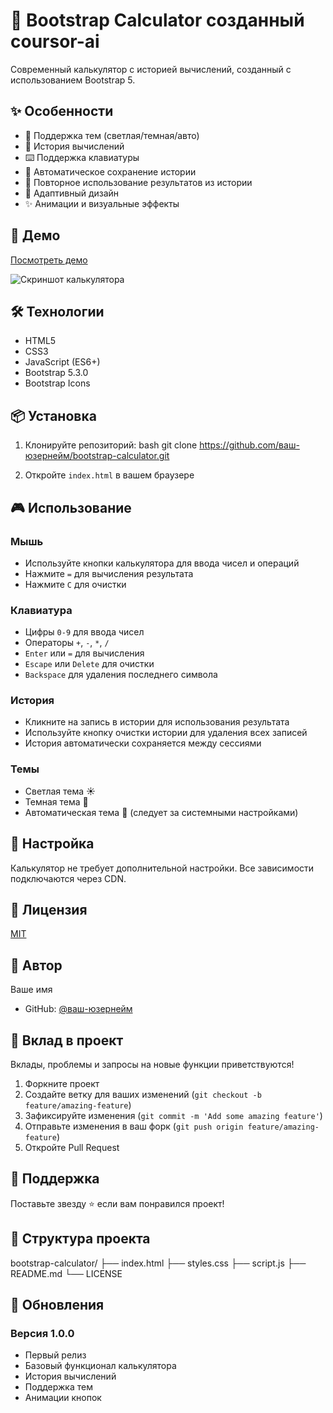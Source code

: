 # 🧮 Bootstrap Calculator созданный coursor-ai

Современный калькулятор с историей вычислений, созданный с использованием Bootstrap 5.

## ✨ Особенности

- 🎨 Поддержка тем (светлая/темная/авто)
- 📝 История вычислений
- ⌨️ Поддержка клавиатуры
- 💾 Автоматическое сохранение истории
- 🎯 Повторное использование результатов из истории
- 📱 Адаптивный дизайн
- ✨ Анимации и визуальные эффекты

## 🚀 Демо

[Посмотреть демо](ссылка_на_github_pages)

![Скриншот калькулятора](путь_к_скриншоту)

## 🛠️ Технологии

- HTML5
- CSS3
- JavaScript (ES6+)
- Bootstrap 5.3.0
- Bootstrap Icons

## 📦 Установка

1. Клонируйте репозиторий: bash
git clone https://github.com/ваш-юзернейм/bootstrap-calculator.git


2. Откройте `index.html` в вашем браузере

## 🎮 Использование

### Мышь
- Используйте кнопки калькулятора для ввода чисел и операций
- Нажмите `=` для вычисления результата
- Нажмите `C` для очистки

### Клавиатура
- Цифры `0-9` для ввода чисел
- Операторы `+`, `-`, `*`, `/`
- `Enter` или `=` для вычисления
- `Escape` или `Delete` для очистки
- `Backspace` для удаления последнего символа

### История
- Кликните на запись в истории для использования результата
- Используйте кнопку очистки истории для удаления всех записей
- История автоматически сохраняется между сессиями

### Темы
- Светлая тема ☀️
- Темная тема 🌙
- Автоматическая тема 🔄 (следует за системными настройками)

## 🔧 Настройка

Калькулятор не требует дополнительной настройки. Все зависимости подключаются через CDN.

## 📝 Лицензия

[MIT](LICENSE)

## 👤 Автор

Ваше имя
- GitHub: [@ваш-юзернейм](https://github.com/ваш-юзернейм)

## 🤝 Вклад в проект

Вклады, проблемы и запросы на новые функции приветствуются!

1. Форкните проект
2. Создайте ветку для ваших изменений (`git checkout -b feature/amazing-feature`)
3. Зафиксируйте изменения (`git commit -m 'Add some amazing feature'`)
4. Отправьте изменения в ваш форк (`git push origin feature/amazing-feature`)
5. Откройте Pull Request

## 🌟 Поддержка

Поставьте звезду ⭐️ если вам понравился проект!

## 📄 Структура проекта
bootstrap-calculator/
├── index.html
├── styles.css
├── script.js
├── README.md
└── LICENSE


## 🔄 Обновления

### Версия 1.0.0
- Первый релиз
- Базовый функционал калькулятора
- История вычислений
- Поддержка тем
- Анимации кнопок
